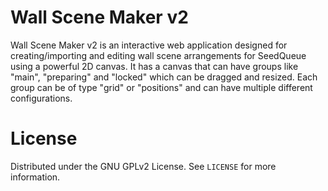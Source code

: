 # Wall Scene Maker v2

Wall Scene Maker v2 is an interactive web application designed for creating/importing and editing wall scene arrangements for SeedQueue using a powerful 2D canvas.
It has a canvas that can have groups like "main", "preparing" and "locked" which can be dragged and resized. Each group can be of type "grid" or "positions" and can have multiple different configurations.

# License

Distributed under the GNU GPLv2 License. See `LICENSE` for more information.
